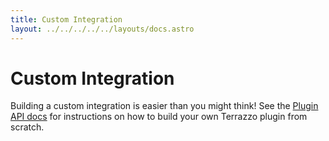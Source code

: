 ```yaml
---
title: Custom Integration
layout: ../../../../../layouts/docs.astro
---
```


# Custom Integration

Building a custom integration is easier than you might think! See the [Plugin API docs](/docs/cli/api/plugin-development) for instructions on how to build your own Terrazzo plugin from scratch.

